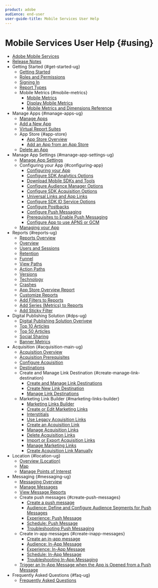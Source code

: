 ```yaml
---
product: adobe
audience: end-user
user-guide-title: Mobile Services User Help
---
```


# Mobile Services User Help {#using}

+ [Adobe Mobile Services](home.md)
+ [Release Notes](whatsnew.md)
+ Getting Started {#get-started-ug}
   + [Getting Started](gs/gs.md)
   + [Roles and Permissions](gs/c-mob-roles-and-permissions.md)
   + [Signing In](gs/gs-signin.md)
   + [Report Types](gs/reports-types.md)
   + Mobile Metrics {#mobile-metrics}
     + [Mobile Metrics](gs/metrics/metrics.md)
     + [Display Mobile Metrics](gs/metrics/overview.md)
     + [Mobile Metrics and Dimensions Reference](gs/metrics/metrics-reference.md)
+ Manage Apps {#manage-apps-ug}
   + [Manage Apps](manage-apps/manage-apps.md)
   + [Add a New App](manage-apps/t-new-app.md)
   + [Virtual Report Suites](manage-apps/c-mob-vrs.md)
   + App Store {#app-store}
     + [App Store Overview](manage-apps/c-app-store/c-app-store.md)
     + [Add an App from an App Store](manage-apps/c-app-store/t-app-store-app.md)
   + [Delete an App](manage-apps/t-delete-apps.md)
+ Manage App Settings {#manage-app-settings-ug}
   + [Manage App Settings](c-manage-app-settings/c-manage-app-settings.md)
   + Configuring your App {#configuring-app}
      + [Configuring your App](c-manage-app-settings/c-mob-confg-app/c-mob-confg-app.md)
      + [Configure SDK Analytics Options](c-manage-app-settings/c-mob-confg-app/t-config-analytics/t-config-analytics.md)
      + [Download Mobile SDKs and Tools](c-manage-app-settings/c-mob-confg-app/t-config-analytics/download-sdk.md)
      + [Configure Audience Manager Options](c-manage-app-settings/c-mob-confg-app/t-config-aam.md)
      + [Configure SDK Acquisition Options](c-manage-app-settings/c-mob-confg-app/t-config-acquisition.md)
      + [Universal Links and App Links](c-manage-app-settings/c-mob-confg-app/c-universal-app-links.md)
      + [Configure SDK ID Service Options](c-manage-app-settings/c-mob-confg-app/t-config-visitor.md)
      + [Configure Postbacks](c-manage-app-settings/c-mob-confg-app/signals-.md)
      + [Configure Push Messaging](c-manage-app-settings/c-mob-confg-app/configure-push-messaging/configure-push-messaging.md)
      + [Prerequisites to Enable Push Messaging](c-manage-app-settings/c-mob-confg-app/configure-push-messaging/prerequisites-push-messaging.md)
      + [Configure App to use APNS or GCM](c-manage-app-settings/c-mob-confg-app/configure-push-messaging/configure-app-apns-gcm.md)
   + [Managing your App](c-manage-app-settings/c-mob-manage-app.md)
+ Reports {#reports-ug}
   + [Reports Overview](usage/usage.md)
   + [Overview](usage/usage-overview.md)
   + [Users and Sessions](usage/users-sessions.md)
   + [Retention](usage/reports-retention.md)
   + [Funnel](usage/reports-funnel.md)
   + [View Paths](usage/reports-view-paths.md)
   + [Action Paths](usage/reports-action-paths.md)
   + [Versions](usage/c-reports-versions.md)
   + [Technology](usage/reports-technology.md)
   + [Crashes](usage/c-crashes.md)
   + [App Store Overview Report](usage/c-app-store-store-performance.md)
   + [Customize Reports](usage/reports-customize/reports-customize.md)
   + [Add Filters to Reports](usage/reports-customize/t-reports-customize.md)
   + [Add Series (Metrics) to Reports](usage/reports-customize/t-reports-series.md)
   + [Add Sticky Filter](usage/reports-customize/t-sticky-filter.md)
+ Digital Publishing Solution {#dps-ug}
   + [Digital Publishing Solution Overivew](dps/dps.md)
   + [Top 10 Articles](dps/dps-top-ten-articles.md)
   + [Top 50 Articles](dps/dps-top-50-articles.md)
   + [Social Sharing](dps/dps-social-sharing.md)
   + [Banner Metrics](dps/dps-banner-metrics.md)
+ Acquisition {#acquisition-main-ug}
   + [Acquisition Overview](acquisition-main/acquisition-main.md)
   + [Acquisition Prerequisites](acquisition-main/c-acquisition-prerequisites.md)
   + [Configure Acquisition](acquisition-main/t-enable-acquisition.md)
   + [Destinations](acquisition-main/c-create-destinations.md)
   + Create and Manage Link Destination {#create-manage-link-destination}
     + [Create and Manage Link Destinations](acquisition-main/c-manage-link-destinations/c-manage-link-destinations.md)
     + [Create New Link Destination](acquisition-main/c-manage-link-destinations/t-create-new-app-deep-link-destination.md)
     + [Manage Link Destinations](acquisition-main/c-manage-link-destinations/t-archive-unarchive-link-destinations.md)
   + Marketing Link Builder {#marketing-links-builder}
     + [Marketing Links Builder](acquisition-main/c-marketing-links-builder/c-marketing-links-builder.md)
     + [Create or Edit Marketing Links](acquisition-main/c-marketing-links-builder/t-create-edit-adobe-links/t-create-edit-adobe-links.md)
     + [Interstitials](acquisition-main/c-marketing-links-builder/t-create-edit-adobe-links/t-interstitials.md)
     + [Use Legacy Acquisition Links](acquisition-main/c-marketing-links-builder/t-create-edit-adobe-links/c-use-legacy-acquisition-links/c-use-legacy-acquisition-links.md)
     + [Create an Acquisition Link](acquisition-main/c-marketing-links-builder/t-create-edit-adobe-links/c-use-legacy-acquisition-links/t-acquisition-link.md)
     + [Manage Acquisition Links](acquisition-main/c-marketing-links-builder/t-create-edit-adobe-links/c-use-legacy-acquisition-links/c-manage-acquisition-links/c-manage-acquisition-links.md)
     + [Delete Acquisition Links](acquisition-main/c-marketing-links-builder/t-create-edit-adobe-links/c-use-legacy-acquisition-links/c-manage-acquisition-links/t-acquisition-del.md)
     + [Import or Export Acquisition Links](acquisition-main/c-marketing-links-builder/t-create-edit-adobe-links/c-use-legacy-acquisition-links/c-manage-acquisition-links/t-acquisition-import.md)
     + [Manage Marketing Links](acquisition-main/c-marketing-links-builder/c-manage-adobe-links.md)
     + [Create Acquisition Link Manually](acquisition-main/c-marketing-links-builder/acquisition-link-manual.md)
+ Location {#location-ug}
   + [Overview (Location)](location/c-location-overview.md)
   + [Map](location/c-map-points.md)
   + [Manage Points of Interest](location/t-manage-points.md)
+ Messaging {#messaging-ug}
   + [Messaging Overview](in-app-messaging/in-app-messaging.md)
   + [Manage Messages](in-app-messaging/messages-manage/messages-manage.md)
   + [View Message Reports](in-app-messaging/messages-manage/view-message-reports.md)
   + Create push messages {#create-push-messages}
      + [Create a push message](in-app-messaging/t-create-push-message/t-create-push-message.md)
      + [Audience: Define and Configure Audience Segments for Push Messages](in-app-messaging/t-create-push-message/c-audience-push-message.md)
      + [Experience: Push Message](in-app-messaging/t-create-push-message/c-experience--push-message.md)
      + [Schedule: Push Message](in-app-messaging/t-create-push-message/c-schedule-push-message.md)
      + [Troubleshooting Push Messaging](in-app-messaging/t-create-push-message/c-troubleshooting-push-messaging.md)
   + Create in-app messages {#create-inapp-messages}
      + [Create an in-app message](in-app-messaging/t-in-app-message/t-in-app-message.md)
      + [Audience: In-App Message](in-app-messaging/t-in-app-message/c-audience-in-app-message.md)
      + [Experience: In-App Message](in-app-messaging/t-in-app-message/c-experience-in-app-message.md)
      + [Schedule: In-App Message](in-app-messaging/t-in-app-message/c-schedule-in-app-message.md)
      + [Troubleshooting In-App Messaging](in-app-messaging/t-in-app-message/in-apps-ts.md)
   + [Trigger an In-App Message when the App is Opened from a Push Message](in-app-messaging/t-mob-trig-in-app-open-app-from-push.md)
+ Frequently Asked Questions {#faq-ug}
   + [Frequently Asked Questions](faq-mobile.md)
